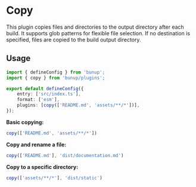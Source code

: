 # Copy

This plugin copies files and directories to the output directory after each build. It supports glob patterns for flexible file selection. If no destination is specified, files are copied to the build output directory.

## Usage

```ts [bunup.config.ts]
import { defineConfig } from 'bunup';
import { copy } from 'bunup/plugins';

export default defineConfig({
	entry: ['src/index.ts'],
	format: ['esm'],
	plugins: [copy(['README.md', 'assets/**/*'])],
});
```

**Basic copying:**
```ts
copy(['README.md', 'assets/**/*'])
```

**Copy and rename a file:**
```ts
copy(['README.md'], 'dist/documentation.md')
```

**Copy to a specific directory:**
```ts
copy(['assets/**/*'], 'dist/static')
```
